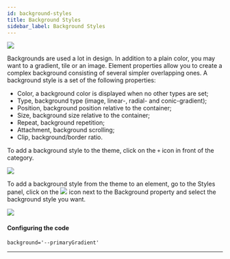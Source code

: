 ```yaml
---
id: background-styles
title: Background Styles
sidebar_label: Background Styles
---
```


[![](https://img.youtube.com/vi/r353OYO5C60/0.jpg)](https://www.youtube.com/watch?v=r353OYO5C60)

Backgrounds are used a lot in design. In addition to a plain color, you may want to a gradient, tile or an image. Element properties allow you to create a complex background consisting of several simpler overlapping ones. A background style is a set of the following properties:

-   Color, a background color is displayed when no other types are set;
-   Type, background type (image, linear-, radial- and conic-gradient);
-   Position, background position relative to the container;
-   Size, background size relative to the container;
-   Repeat, background repetition;
-   Attachment, background scrolling;
-   Clip, background/border ratio.

To add a background style to the theme, click on the `+` icon in front of the category.

![](https://uploads.quarkly.io/landing/docs-theme-panel-background-styles-create.png)

To add a background style from the theme to an element, go to the Styles panel, click on the
![](https://uploads.quarkly.io/landing/docs-theme-variables-icon.svg?v=1)
icon next to the Background property and select the background style you want.

![](https://uploads.quarkly.io/landing/docs-theme-panel-background-styles-apply.png)

#### Configuring the code

`background='--primaryGradient'`

---
